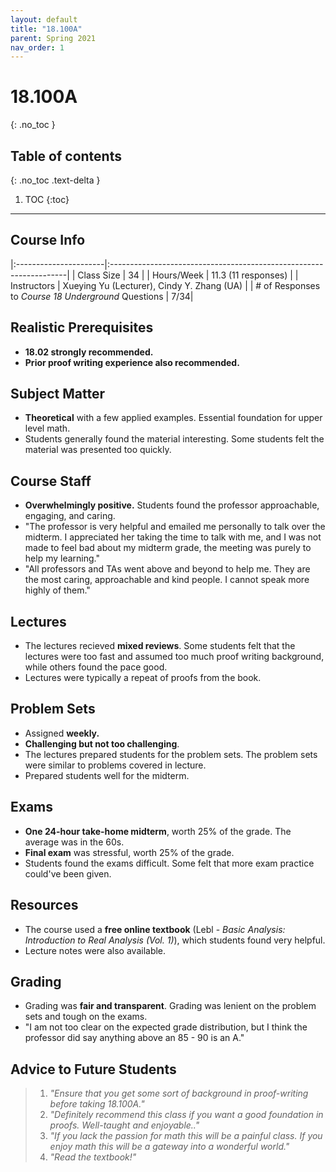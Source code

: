 ```yaml
---
layout: default
title: "18.100A"
parent: Spring 2021
nav_order: 1
---
```


# 18.100A
{: .no_toc }

## Table of contents
{: .no_toc .text-delta }

1. TOC
   {:toc}

---

## Course Info

|:----------------------|:-------------------------------------------------------------------|
| Class Size | 34 |
| Hours/Week | 11.3 (11 responses) |
| Instructors | Xueying Yu (Lecturer), Cindy Y. Zhang (UA) |
| # of Responses to _Course 18 Underground_ Questions | 7/34|

## Realistic Prerequisites

- **18.02 strongly recommended.**
- **Prior proof writing experience also recommended.**

## Subject Matter

- **Theoretical** with a few applied examples. Essential foundation for upper level math.
- Students generally found the material interesting. Some students felt the material was presented too quickly.

## Course Staff

- **Overwhelmingly positive.** Students found the professor approachable, engaging, and caring.
- "The professor is very helpful and emailed me personally to talk over the midterm. I appreciated her taking the time to talk with me, and I was not made to feel bad about my midterm grade, the meeting was purely to help my learning."
- "All professors and TAs went above and beyond to help me. They are the most caring, approachable and kind people. I cannot speak more highly of them."

## Lectures

- The lectures recieved **mixed reviews**. Some students felt that the lectures were too fast and assumed too much proof writing background, while others found the pace good.
- Lectures were typically a repeat of proofs from the book.

## Problem Sets

- Assigned **weekly.**
- **Challenging but not too challenging**.
- The lectures prepared students for the problem sets. The problem sets were similar to problems covered in lecture.
- Prepared students well for the midterm.

## Exams

- **One 24-hour take-home midterm**, worth 25% of the grade. The average was in the 60s.
- **Final exam** was stressful, worth 25% of the grade.
- Students found the exams difficult. Some felt that more exam practice could've been given.

## Resources

- The course used a **free online textbook** (Lebl - _Basic Analysis: Introduction to Real Analysis (Vol. 1)_), which students found very helpful.
- Lecture notes were also available.

## Grading

- Grading was **fair and transparent**. Grading was lenient on the problem sets and tough on the exams.
- "I am not too clear on the expected grade distribution, but I think the professor did say anything above an 85 - 90 is an A."

## Advice to Future Students

> 1. _"Ensure that you get some sort of background in proof-writing before taking 18.100A."_
> 2. _"Definitely recommend this class if you want a good foundation in proofs. Well-taught and enjoyable.."_
> 3. _"If you lack the passion for math this will be a painful class. If you enjoy math this will be a gateway into a wonderful world."_
> 4. _"Read the textbook!"_

<!-- ## Syllabus
Click [**here**](/assets/files/100A_Syllabus_Spring2021.pdf) for a PDF of this course's syllabus. -->

